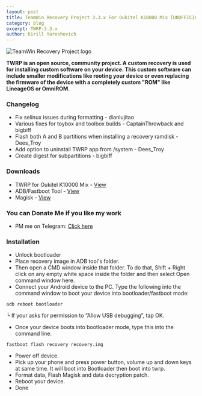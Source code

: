 ```yaml
---
layout: post
title: TeamWin Recovery Project 3.3.x For Oukitel K10000 Mix [UNOFFICIAL]
category: blog
excerpt: TWRP-3.3.x
author: Kirill Yaroshevich
---
```


![TeamWin Recovery Project logo](http://Hadenix.github.io/images/twrp.jpg)

**TWRP is an open source, community project. A custom recovery is used for installing custom software on your device.
 This custom software can include smaller modifications like rooting your device or even replacing
 the firmware of the device with a completely custom "ROM" like LineageOS or OmniROM.**

### Changelog
* Fix selinux issues during formatting - dianlujitao
* Various fixes for toybox and toolbox builds - CaptainThrowback and bigbiff
* Flash both A and B partitions when installing a recovery ramdisk - Dees_Troy
* Add option to uninstall TWRP app from /system - Dees_Troy
* Create digest for subpartitions - bigbiff

### Downloads
* TWRP for Oukitel K10000 Mix - [View](https://androidfilehost.com/?w=files&flid=297591)
* ADB/Fastboot Tool - [View](https://dl.google.com/android/repository/platform-tools-latest-windows.zip)
* Magisk - [View](https://github.com/topjohnwu/Magisk/releases)

### You can Donate Me if you like my work
* PM me on Telegram: [Click here](https://web.telegram.org/#/im?p=@Hadenix)

### Installation
* Unlock bootloader
* Place recovery image in ADB tool's folder.
* Then open a CMD window inside that folder. To do that, Shift + Right click on any empty white space inside the folder and then select Open command window here.
* Connect your Android device to the PC. Type the following into the command window to boot your device into bootloader/fastboot mode:
```
adb reboot bootloader
```
└ If your asks for permission to “Allow USB debugging”, tap OK.
* Once your device boots into bootloader mode, type this into the command line.
```
fastboot flash recovery recovery.img
```
* Power off device.
* Pick up your phone and press power button, volume up and down keys at same time. It will boot into Bootloader then boot into twrp.
* Format data, Flash Magisk and data decryption patch.
* Reboot your device.
* Done
